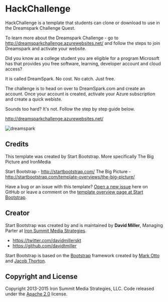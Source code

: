# HackChallenge

HackChallenge is a template that students can clone or download to use in the Dreamspark Challenge Quest.

To learn more about the Dreamspark Challenge - go to http://dreamsparkchallenge.azurewebsites.net/ and follow the steps to join Dreamspark and activate your website.

Did you know as a college student you are eligible for a program Microsoft has that provides you free software, learning, developer account and cloud access?

It is called DreamSpark. No cost. No catch. Just free.

The challenge is to head on over to DreamSpark.com and create an account. Once your account is created, activate your Azure subscription and create a quick webiste.

Sounds too hard? It's not. Follow the step by step guide below.

http://dreamsparkchallenge.azurewebsites.net/

![dreamspark](http://drew5.net/wp-content/uploads/2015/09/step-1.jpg)



## Credits
This template was created by Start Bootstrap. More specifically The Big Picture and IronMedia

Start Bootstrap - http://startbootstrap.com/
The Big Picture - http://startbootstrap.com/template-overviews/the-big-picture/

Have a bug or an issue with this template? [Open a new issue](https://github.com/IronSummitMedia/startbootstrap-the-big-picture/issues) here on GitHub or leave a comment on the [template overview page at Start Bootstrap](http://startbootstrap.com/template-overviews/the-big-picture/).

## Creator

Start Bootstrap was created by and is maintained by **David Miller**, Managing Parter at [Iron Summit Media Strategies](http://www.ironsummitmedia.com/).

* https://twitter.com/davidmillerskt
* https://github.com/davidtmiller

Start Bootstrap is based on the [Bootstrap](http://getbootstrap.com/) framework created by [Mark Otto](https://twitter.com/mdo) and [Jacob Thorton](https://twitter.com/fat).

## Copyright and License

Copyright 2013-2015 Iron Summit Media Strategies, LLC. Code released under the [Apache 2.0](https://github.com/IronSummitMedia/startbootstrap-the-big-picture/blob/gh-pages/LICENSE) license.
